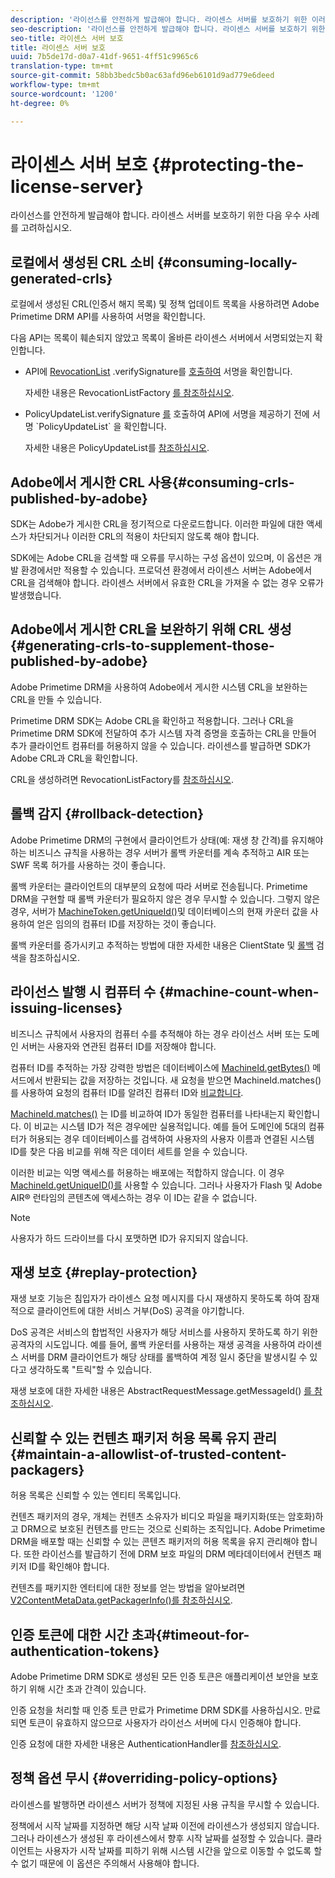 ```yaml
---
description: '라이선스를 안전하게 발급해야 합니다. 라이센스 서버를 보호하기 위한 이러한 모범 사례를 고려합니다. '
seo-description: '라이선스를 안전하게 발급해야 합니다. 라이센스 서버를 보호하기 위한 이러한 모범 사례를 고려합니다. '
seo-title: 라이센스 서버 보호
title: 라이센스 서버 보호
uuid: 7b5de17d-d0a7-41df-9651-4ff51c9965c6
translation-type: tm+mt
source-git-commit: 58bb3bedc5b0ac63afd96eb6101d9ad779e6deed
workflow-type: tm+mt
source-wordcount: '1200'
ht-degree: 0%

---
```



# 라이센스 서버 보호 {#protecting-the-license-server}

라이선스를 안전하게 발급해야 합니다. 라이센스 서버를 보호하기 위한 다음 우수 사례를 고려하십시오.

## 로컬에서 생성된 CRL 소비 {#consuming-locally-generated-crls}

로컬에서 생성된 CRL(인증서 해지 목록) 및 정책 업데이트 목록을 사용하려면 Adobe Primetime DRM API를 사용하여 서명을 확인합니다.

다음 API는 목록이 훼손되지 않았고 목록이 올바른 라이센스 서버에서 서명되었는지 확인합니다.

* API에 [RevocationList](https://help.adobe.com/en_US/primetime/api/drm-apis/server/javadocs-flashaccess-pro/com/adobe/flashaccess/sdk/revocation/RevocationList.html#verifySignature(java.security.cert.X509Certificate)) .verifySignature를 [호출하여](https://help.adobe.com/en_US/primetime/api/drm-apis/server/javadocs-flashaccess-pro/com/adobe/flashaccess/sdk/revocation/RevocationList.html) 서명을 확인합니다.

   자세한 내용은 RevocationListFactory [를 참조하십시오](https://help.adobe.com/en_US/primetime/api/drm-apis/server/javadocs-flashaccess-pro/com/adobe/flashaccess/sdk/revocation/RevocationListFactory.html).

* PolicyUpdateList.verifySignature [를](https://help.adobe.com/en_US/primetime/api/drm-apis/server/javadocs-flashaccess-pro/com/adobe/flashaccess/sdk/policyupdate/PolicyUpdateList.html#verifySignature(java.security.cert.X509Certificate)) 호출하여 API에 서명을 제공하기 전에 서명 `PolicyUpdateList` 을 확인합니다.

   자세한 내용은 PolicyUpdateList를 [참조하십시오](https://help.adobe.com/en_US/primetime/api/drm-apis/server/javadocs-flashaccess-pro/com/adobe/flashaccess/sdk/policyupdate/PolicyUpdateList.html).

## Adobe에서 게시한 CRL 사용{#consuming-crls-published-by-adobe}

SDK는 Adobe가 게시한 CRL을 정기적으로 다운로드합니다. 이러한 파일에 대한 액세스가 차단되거나 이러한 CRL의 적용이 차단되지 않도록 해야 합니다.

SDK에는 Adobe CRL을 검색할 때 오류를 무시하는 구성 옵션이 있으며, 이 옵션은 개발 환경에서만 적용할 수 있습니다. 프로덕션 환경에서 라이센스 서버는 Adobe에서 CRL을 검색해야 합니다. 라이센스 서버에서 유효한 CRL을 가져올 수 없는 경우 오류가 발생했습니다.

## Adobe에서 게시한 CRL을 보완하기 위해 CRL 생성{#generating-crls-to-supplement-those-published-by-adobe}

Adobe Primetime DRM을 사용하여 Adobe에서 게시한 시스템 CRL을 보완하는 CRL을 만들 수 있습니다.

Primetime DRM SDK는 Adobe CRL을 확인하고 적용합니다. 그러나 CRL을 Primetime DRM SDK에 전달하여 추가 시스템 자격 증명을 호출하는 CRL을 만들어 추가 클라이언트 컴퓨터를 허용하지 않을 수 있습니다. 라이센스를 발급하면 SDK가 Adobe CRL과 CRL을 확인합니다.

CRL을 생성하려면 RevocationListFactory를 [참조하십시오](https://help.adobe.com/en_US/primetime/api/drm-apis/server/javadocs-flashaccess-pro/com/adobe/flashaccess/sdk/revocation/RevocationListFactory.html).

## 롤백 감지 {#rollback-detection}

Adobe Primetime DRM의 구현에서 클라이언트가 상태(예: 재생 창 간격)를 유지해야 하는 비즈니스 규칙을 사용하는 경우 서버가 롤백 카운터를 계속 추적하고 AIR 또는 SWF 목록 허가를 사용하는 것이 좋습니다.

롤백 카운터는 클라이언트의 대부분의 요청에 따라 서버로 전송됩니다. Primetime DRM을 구현할 때 롤백 카운터가 필요하지 않은 경우 무시할 수 있습니다. 그렇지 않은 경우, 서버가 [MachineToken.getUniqueId()](https://help.adobe.com/en_US/primetime/api/drm-apis/server/javadocs-flashaccess-pro/com/adobe/flashaccess/sdk/cert/MachineId.html#getUniqueId())및 데이터베이스의 현재 카운터 값을 사용하여 얻은 임의의 컴퓨터 ID를 저장하는 것이 좋습니다.

롤백 카운터를 증가시키고 추적하는 방법에 대한 자세한 내용은 ClientState 및 [롤백](https://help.adobe.com/en_US/primetime/api/drm-apis/server/javadocs-flashaccess-pro/com/adobe/flashaccess/sdk/protocol/ClientState.html) 검색을 참조하십시오.

## 라이선스 발행 시 컴퓨터 수 {#machine-count-when-issuing-licenses}

비즈니스 규칙에서 사용자의 컴퓨터 수를 추적해야 하는 경우 라이선스 서버 또는 도메인 서버는 사용자와 연관된 컴퓨터 ID를 저장해야 합니다.

컴퓨터 ID를 추적하는 가장 강력한 방법은 데이터베이스에 [MachineId.getBytes()](https://help.adobe.com/en_US/primetime/api/drm-apis/server/javadocs-flashaccess-pro/com/adobe/flashaccess/sdk/cert/MachineId.html#getBytes()) 메서드에서 반환되는 값을 저장하는 것입니다. 새 요청을 받으면 MachineId.matches()를 사용하여 요청의 컴퓨터 ID를 알려진 컴퓨터 ID와 [비교합니다](https://help.adobe.com/en_US/primetime/api/drm-apis/server/javadocs-flashaccess-pro/com/adobe/flashaccess/sdk/cert/MachineId.html#matches(com.adobe.flashaccess.sdk.cert.MachineId)).

[MachineId.matches()](https://help.adobe.com/en_US/primetime/api/drm-apis/server/javadocs-flashaccess-pro/com/adobe/flashaccess/sdk/cert/MachineId.html#matches(com.adobe.flashaccess.sdk.cert.MachineId)) 는 ID를 비교하여 ID가 동일한 컴퓨터를 나타내는지 확인합니다. 이 비교는 시스템 ID가 적은 경우에만 실용적입니다. 예를 들어 도메인에 5대의 컴퓨터가 허용되는 경우 데이터베이스를 검색하여 사용자의 사용자 이름과 연결된 시스템 ID를 찾은 다음 비교를 위해 작은 데이터 세트를 얻을 수 있습니다.

이러한 비교는 익명 액세스를 허용하는 배포에는 적합하지 않습니다. 이 경우 [MachineId.getUniqueID()를](https://help.adobe.com/en_US/primetime/api/drm-apis/server/javadocs-flashaccess-pro/com/adobe/flashaccess/sdk/cert/MachineId.html#getUniqueId()) 사용할 수 있습니다. 그러나 사용자가 Flash 및 Adobe AIR® 런타임의 콘텐츠에 액세스하는 경우 이 ID는 같을 수 없습니다.

>[!NOTE]
>
>사용자가 하드 드라이브를 다시 포맷하면 ID가 유지되지 않습니다.

## 재생 보호 {#replay-protection}

재생 보호 기능은 침입자가 라이센스 요청 메시지를 다시 재생하지 못하도록 하여 잠재적으로 클라이언트에 대한 서비스 거부(DoS) 공격을 야기합니다.

DoS 공격은 서비스의 합법적인 사용자가 해당 서비스를 사용하지 못하도록 하기 위한 공격자의 시도입니다. 예를 들어, 롤백 카운터를 사용하는 재생 공격을 사용하여 라이센스 서버를 DRM 클라이언트가 해당 상태를 롤백하여 계정 일시 중단을 발생시킬 수 있다고 생각하도록 &quot;트릭&quot;할 수 있습니다.

재생 보호에 대한 자세한 내용은 AbstractRequestMessage.getMessageId() [ 를 참조하십시오](https://help.adobe.com/en_US/primetime/api/drm-apis/server/javadocs-flashaccess-pro/com/adobe/flashaccess/sdk/protocol/AbstractRequestMessage.html#getMessageId()).

## 신뢰할 수 있는 컨텐츠 패키저 허용 목록 유지 관리 {#maintain-a-allowlist-of-trusted-content-packagers}

허용 목록은 신뢰할 수 있는 엔티티 목록입니다.

컨텐츠 패키저의 경우, 개체는 컨텐츠 소유자가 비디오 파일을 패키지화(또는 암호화)하고 DRM으로 보호된 컨텐츠를 만드는 것으로 신뢰하는 조직입니다. Adobe Primetime DRM을 배포할 때는 신뢰할 수 있는 콘텐츠 패키저의 허용 목록을 유지 관리해야 합니다. 또한 라이선스를 발급하기 전에 DRM 보호 파일의 DRM 메타데이터에서 컨텐츠 패키저 ID를 확인해야 합니다.

컨텐츠를 패키지한 엔터티에 대한 정보를 얻는 방법을 알아보려면 [V2ContentMetaData.getPackagerInfo()를 참조하십시오](https://help.adobe.com/en_US/primetime/api/drm-apis/server/javadocs-flashaccess-pro/com/adobe/flashaccess/sdk/media/drm/keys/v2/V2ContentMetaData.html#getPackagerInfo()).

## 인증 토큰에 대한 시간 초과{#timeout-for-authentication-tokens}

Adobe Primetime DRM SDK로 생성된 모든 인증 토큰은 애플리케이션 보안을 보호하기 위해 시간 초과 간격이 있습니다.

인증 요청을 처리할 때 인증 토큰 만료가 Primetime DRM SDK를 사용하십시오. 만료되면 토큰이 유효하지 않으므로 사용자가 라이선스 서버에 다시 인증해야 합니다.

인증 요청에 대한 자세한 내용은 AuthenticationHandler를 [참조하십시오](https://help.adobe.com/en_US/primetime/api/drm-apis/server/javadocs-flashaccess-pro/com/adobe/flashaccess/sdk/protocol/authentication/AuthenticationHandler.html).

## 정책 옵션 무시 {#overriding-policy-options}

라이센스를 발행하면 라이센스 서버가 정책에 지정된 사용 규칙을 무시할 수 있습니다.

정책에서 시작 날짜를 지정하면 해당 시작 날짜 이전에 라이센스가 생성되지 않습니다. 그러나 라이센스가 생성된 후 라이센스에서 향후 시작 날짜를 설정할 수 있습니다. 클라이언트는 사용자가 시작 날짜를 피하기 위해 시스템 시간을 앞으로 이동할 수 없도록 할 수 없기 때문에 이 옵션은 주의해서 사용해야 합니다.